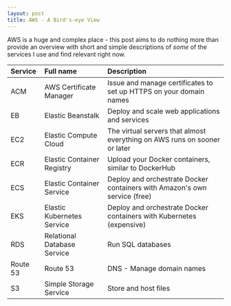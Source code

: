 ```yaml
---
layout: post
title: AWS - A Bird's-eye View
---
```


AWS is a huge and complex place - this post aims to do nothing more than provide an overview with short and simple descriptions of _some_ of the services I use and find relevant right now.

| Service  | Full name                   | Description                                                               |
| :------- | :-------------------------- | :------------------------------------------------------------------------ |
| ACM      | AWS Certificate Manager     | Issue and manage certificates to set up HTTPS on your domain names        |
| EB       | Elastic Beanstalk           | Deploy and scale web applications and services                            |
| EC2      | Elastic Compute Cloud       | The virtual servers that almost everything on AWS runs on sooner or later |
| ECR      | Elastic Container Registry  | Upload your Docker containers, similar to DockerHub                       |
| ECS      | Elastic Container Service   | Deploy and orchestrate Docker containers with Amazon's own service (free) |
| EKS      | Elastic Kubernetes Service  | Deploy and orchestrate Docker containers with Kubernetes (expensive)      |
| RDS      | Relational Database Service | Run SQL databases                                                         |
| Route 53 | Route 53                    | DNS - Manage domain names                                                 |
| S3       | Simple Storage Service      | Store and host files                                                      |
